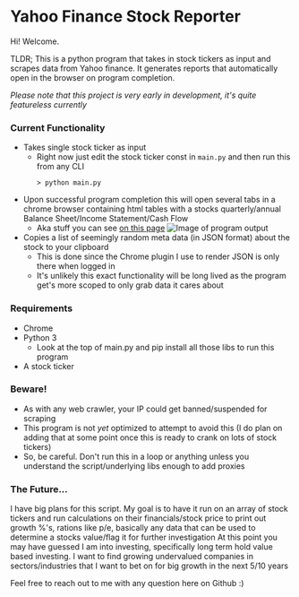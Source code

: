# Yahoo Finance Stock Reporter
Hi! Welcome.

TLDR; This is a python program that takes in stock tickers as input and scrapes data from Yahoo finance.  It generates reports that automatically open in the browser on program completion.

*Please note that this project is very early in development, it's quite featureless currently*

### Current Functionality
* Takes single stock ticker as input
  * Right now just edit the stock ticker const in `main.py` and then run this from any CLI
    ```shell
    > python main.py
    ```
* Upon successful program completion this will open several tabs in a chrome browser containing html tables with a stocks quarterly/annual Balance Sheet/Income Statement/Cash Flow
  * Aka stuff you can see [on this page](https://finance.yahoo.com/quote/MSFT/financials)
    ![Image of program output](https://lh3.googleusercontent.com/B1ISBEo0PbM6xf_2o7LYdvGLzxduVG52SsvCoZHDyqbeU9Lgy9_Gbjz0ojyI-dniV14Fpx2KkBASE5WgmxOh062_amkeA6OBO5hdBHozlCRDMuEjZvwzQLISP2qT8KgeyM-D0vD00W6NfYz4NEMzAthTHM6kNlSA7Rrm7eHWL4SsGsJvuJxT2nIFxoRYyDvJ2ANSxysApSwCoJ0rQgMDiTyGgAfupbQMxXW8iODPXligMi3zXZTaXTnE_B95bSw4Ddtxs_9XLe_3fZjxb8noOWGSc7C2lU2IjYitwiWGfAguO5OsuCVJ1d6626U1mYnL65BL3BWLppr5-ZhTyxI4v7Us-BcB1yyV7uuTxkBSwYCABHtHKYpL9TogpneBCLuVW_3TeirxxEJX3kPmuyoPiMsnVdnJh6B6P89J8-IBM_K2eGgYWYMKX56KayA8EqOOHsqVotyC7Obij5dkyq9MIVwiRhzEQYlk77DkZ2Ekr3pNzaS7xeDw3RgGGt_-0SL4VG0wpCfqmlTOaEkqe42Lyj9EjhbgbZ6zWzO5q4N6bjvFM-IkGPB19Vg7KPrHEvvV9zkOYghTAU7YMMdljyyZd4-Gs-MWg3l9j0LQzrvDiYtg3BkOaqjn9Hma7G6uQzwJXhMt7oeorJuZwgQMQf_HI7mu0f-7UgZ1yTHpc3n_0IbBunN0Kaa0DQIoVOKISJWyrEPykjbAS-ko-3ZsHsvOKbINHS_ZeVXtaRlfQ17WhJoVhO2qmamYEIcc=w694-h537-no?authuser=0)
* Copies a list of seemingly random meta data (in JSON format) about the stock to your clipboard
  * This is done since the Chrome plugin I use to render JSON is only there when logged in
  * It's unlikely this exact functionality will be long lived as the program get's more scoped to only grab data it cares about

### Requirements
* Chrome
* Python 3
  * Look at the top of main.py and pip install all those libs to run this program
* A stock ticker

### Beware!
* As with any web crawler, your IP could get banned/suspended for scraping
* This program is not *yet* optimized to attempt to avoid this (I do plan on adding that at some point once this is ready to crank on lots of stock tickers)
* So, be careful.  Don't run this in a loop or anything unless you understand the script/underlying libs enough to add proxies

### The Future...
I have big plans for this script.  My goal is to have it run on an array of stock tickers and run calculations on their financials/stock price to print out growth %'s, rations like p/e, basically any data that can be used to determine a stocks value/flag it for further investigation
At this point you may have guessed I am into investing, specifically long term hold value based investing.  I want to find growing undervalued companies in sectors/industries that I want to bet on for big growth in the next 5/10 years

Feel free to reach out to me with any question here on Github :)

